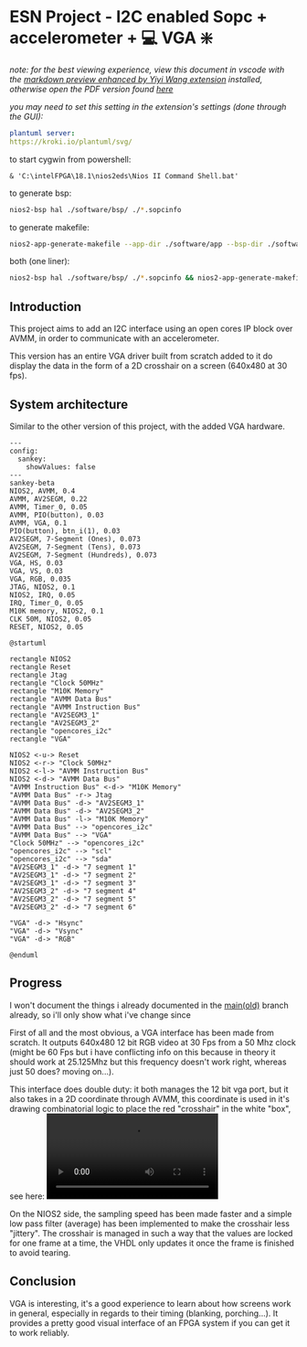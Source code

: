 # ESN Project - I2C enabled Sopc + accelerometer + :computer: VGA :sparkle:

*note: for the best viewing experience, view this document in vscode with the [markdown preview enhanced by Yiyi Wang extension](https://marketplace.visualstudio.com/items?itemName=shd101wyy.markdown-preview-enhanced) installed, otherwise open the PDF version found [here](./readme.pdf)*

*you may need to set this setting in the extension's settings (done through the GUI):*
```yaml
plantuml server:
https://kroki.io/plantuml/svg/
```

to start cygwin from powershell:
```pwsh
& 'C:\intelFPGA\18.1\nios2eds\Nios II Command Shell.bat'
```

to generate bsp:

```bash
nios2-bsp hal ./software/bsp/ ./*.sopcinfo
```

to generate makefile:
```bash
nios2-app-generate-makefile --app-dir ./software/app --bsp-dir ./software/bsp --elf-name maion.elf --src-files ./sofware/app/main.c
```

both (one liner):
```bash
nios2-bsp hal ./software/bsp/ ./*.sopcinfo && nios2-app-generate-makefile --app-dir ./software/app --bsp-dir ./software/bsp --elf-name maion.elf --src-files ./sofware/app/main.c
```

## Introduction

This project aims to add an I2C interface using an open cores IP block over AVMM, in order to communicate with an accelerometer.

This version has an entire VGA driver built from scratch added to it do display the data in the form of a 2D crosshair on a screen (640x480 at 30 fps).

## System architecture

Similar to the other version of this project, with the added VGA hardware.

```mermaid
---
config:
  sankey:
    showValues: false
---
sankey-beta
NIOS2, AVMM, 0.4
AVMM, AV2SEGM, 0.22
AVMM, Timer_0, 0.05
AVMM, PIO(button), 0.03
AVMM, VGA, 0.1
PIO(button), btn_i(1), 0.03
AV2SEGM, 7-Segment (Ones), 0.073
AV2SEGM, 7-Segment (Tens), 0.073
AV2SEGM, 7-Segment (Hundreds), 0.073
VGA, HS, 0.03
VGA, VS, 0.03
VGA, RGB, 0.035
JTAG, NIOS2, 0.1
NIOS2, IRQ, 0.05
IRQ, Timer_0, 0.05
M10K memory, NIOS2, 0.1
CLK 50M, NIOS2, 0.05
RESET, NIOS2, 0.05
```

```plantuml
@startuml

rectangle NIOS2
rectangle Reset
rectangle Jtag
rectangle "Clock 50MHz"
rectangle "M10K Memory"
rectangle "AVMM Data Bus"
rectangle "AVMM Instruction Bus"
rectangle "AV2SEGM3_1"
rectangle "AV2SEGM3_2"
rectangle "opencores_i2c"
rectangle "VGA"

NIOS2 <-u-> Reset 
NIOS2 <-r-> "Clock 50MHz"
NIOS2 <-l-> "AVMM Instruction Bus"
NIOS2 <-d-> "AVMM Data Bus"
"AVMM Instruction Bus" <-d-> "M10K Memory"
"AVMM Data Bus" -r-> Jtag
"AVMM Data Bus" -d-> "AV2SEGM3_1"
"AVMM Data Bus" -d-> "AV2SEGM3_2"
"AVMM Data Bus" -l-> "M10K Memory"
"AVMM Data Bus" --> "opencores_i2c"
"AVMM Data Bus" --> "VGA"
"Clock 50MHz" --> "opencores_i2c"
"opencores_i2c" --> "scl"
"opencores_i2c" --> "sda"
"AV2SEGM3_1" -d-> "7 segment 1"
"AV2SEGM3_1" -d-> "7 segment 2"
"AV2SEGM3_1" -d-> "7 segment 3"
"AV2SEGM3_2" -d-> "7 segment 4"
"AV2SEGM3_2" -d-> "7 segment 5"
"AV2SEGM3_2" -d-> "7 segment 6"

"VGA" -d-> "Hsync"
"VGA" -d-> "Vsync"
"VGA" -d-> "RGB"

@enduml
```

## Progress

I won't document the things i already documented in the [main(old)](https://github.com/ESN2025/GEOFFRE_Project/tree/master) branch already, so i'll only show what i've change since

First of all and the most obvious, a VGA interface has been made from scratch. It outputs 640x480 12 bit RGB video at 30 Fps from a 50 Mhz clock (might be 60 Fps but i have conflicting info on this because in theory it should work at 25.125Mhz but this frequency doesn't work right, whereas just 50 does? moving on...).

This interface does double duty: it both manages the 12 bit vga port, but it also takes in a 2D coordinate through AVMM, this coordinate is used in it's drawing combinatorial logic to place the red "crosshair" in the white "box", see here:
<video controls src="./ip/VGA/doc/VID_20250121_215244.mp4" title="Title"></video>

On the NIOS2 side, the sampling speed has been made faster and a simple low pass filter (average) has been implemented to make the crosshair less "jittery". The crosshair is managed in such a way that the values are locked for one frame at a time, the VHDL only updates it once the frame is finished to avoid tearing.

## Conclusion
VGA is interesting, it's a good experience to learn about how screens work in general, especially in regards to their timing (blanking, porching...). It provides a pretty good visual interface of an FPGA system if you can get it to work reliably.